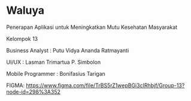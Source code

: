 # Waluya
Penerapan Aplikasi untuk Meningkatkan Mutu Kesehatan Masyarakat


Kelompok 13

Business Analyst    : Putu Vidya Ananda Ratmayanti

UI/UX               : Lasman Trimartua P. Simbolon

Mobile Programmer  : Bonifasius Tarigan


FIGMA: https://www.figma.com/file/TrBS5rZ1wepBGi3cIRhbjf/Group-13?node-id=298%3A352
